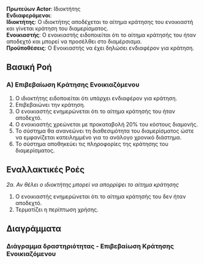 **Πρωτεύων Actor**: Ιδιοκτήτης <br>
**Ενδιαφερόμενοι**: <br>
**Ιδιοκτήτης**: Ο ιδιοκτήτης αποδέχεται το αίτημα κράτησης του ενοικιαστή και γίνεται κράτηση του διαμερίσματος. <br>
**Ενοικιαστής**: Ο ενοικιαστής ειδοποιείται ότι το αίτημα κράτησής του ήταν αποδεχτό και μπορεί να προσέλθει στο διαμέρσισμα. <br>
**Προϋποθέσεις**: Ο Ενοικιαστής να έχει δηλώσει ενδιαφέρον για κράτηση.

## Βασική Ροή
### Α) Επιβεβαίωση Κράτησης Ενοικιαζόμενου
1. Ο ιδιοκτήτης ειδοποιείται ότι υπάρχει ενδιαφέρον για κράτηση.
2. Επιβεβαιώνει την κράτηση.
3. Ο ενοικιαστής ενημερώνεται ότι το αίτημα κράτησής του ήταν αποδεχτό.
4. Ο ενοικιαστής χρεώνεται με προκαταβολή 20% του κόστους διαμονής.
5. Το σύστημα θα ανανεώνει τη διαθεσιμότητα του διαμερίσματος ώστε να εμφανίζεται κατειλημμένο για το ανάλογο χρονικό διάστημα.
6. Το σύστημα αποθηκεύει τις πληροφορίες της κράτησης του διαμερίσματος.


## Εναλλακτικές Ροές
*2α. Αν θέλει ο ιδιοκτήτης μπορεί να απορρίψει το αίτημα κράτησης*
1. Ο ενοικιαστής ενημερώνεται ότι το αίτημα κράτησής του δεν ήταν αποδεχτό.
2. Τερματίζει η περίπτωση χρήσης.



## Διαγράμματα

### Διάγραμμα δραστηριότητας - Επιβεβαίωση Κράτησης Ενοικιαζόμενου